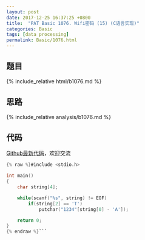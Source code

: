 ```yaml
---
layout: post
date: 2017-12-25 16:37:25 +0800
title:  "PAT Basic 1076. Wifi密码 (15) (C语言实现)"
categories: Basic
tags: [data processing]
permalink: Basic/1076.html
---
```


## 题目

{% include_relative html/b1076.md %}

## 思路

{% include_relative analysis/b1076.md %}

## 代码

[Github最新代码](https://github.com/OliverLew/PAT/blob/master/PATBasic/1076.c)，欢迎交流

```c
{% raw %}#include <stdio.h>

int main()
{
    char string[4];

    while(scanf("%s", string) != EOF)
        if(string[2] == 'T')
            putchar("1234"[string[0] - 'A']);

    return 0;
}
{% endraw %}```